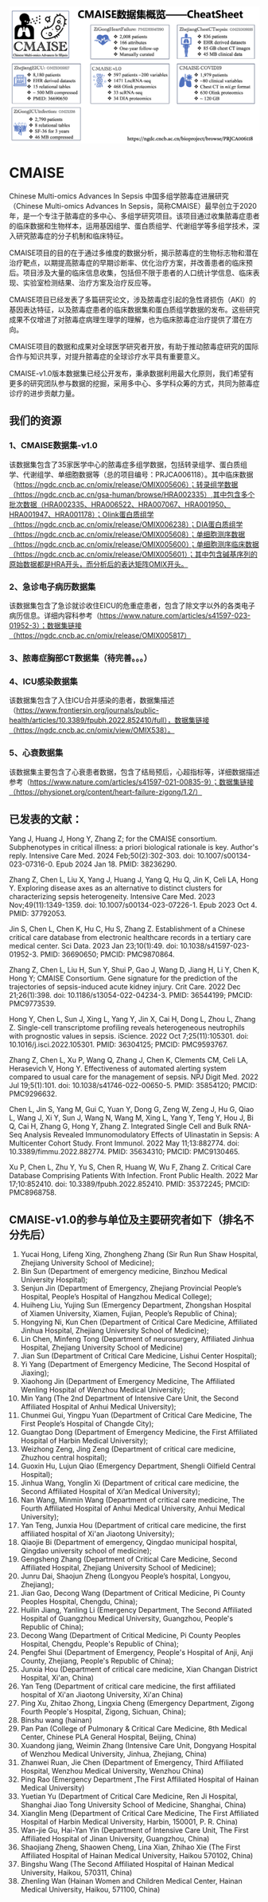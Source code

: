 
![Alt text](/Screenshot%202024-05-26%20at%2008.05.04.png)

# CMAISE

Chinese Multi-omics Advances In Sepsis
中国多组学脓毒症进展研究（Chinese Multi-omics Advances In Sepsis，简称CMAISE）最早创立于2020年，是一个专注于脓毒症的多中心、多组学研究项目。该项目通过收集脓毒症患者的临床数据和生物样本，运用基因组学、蛋白质组学、代谢组学等多组学技术，深入研究脓毒症的分子机制和临床特征。

CMAISE项目的目的在于通过多维度的数据分析，揭示脓毒症的生物标志物和潜在治疗靶点，以期提高脓毒症的早期诊断率、优化治疗方案，并改善患者的临床预后。项目涉及大量的临床信息收集，包括但不限于患者的人口统计学信息、临床表现、实验室检测结果、治疗方案及治疗反应等。

CMAISE项目已经发表了多篇研究论文，涉及脓毒症引起的急性肾损伤（AKI）的基因表达特征，以及脓毒症患者的临床数据集和蛋白质组学数据的发布。这些研究成果不仅增进了对脓毒症病理生理学的理解，也为临床脓毒症治疗提供了潜在方向。

CMAISE项目的数据和成果对全球医学研究者开放，有助于推动脓毒症研究的国际合作与知识共享，对提升脓毒症的全球诊疗水平具有重要意义。

CMAISE-v1.0版本数据集已经公开发布，秉承数据利用最大化原则，我们希望有更多的研究团队参与数据的挖掘，采用多中心、多学科众筹的方式，共同为脓毒症诊疗的进步贡献力量。

## 我们的资源
### 1、CMAISE数据集-v1.0
该数据集包含了35家医学中心的脓毒症多组学数据，包括转录组学、蛋白质组学、代谢组学、单细胞数据等（总的项目编号：PRJCA006118）。其中临床数据（https://ngdc.cncb.ac.cn/omix/release/OMIX005606）；转录组学数据（https://ngdc.cncb.ac.cn/gsa-human/browse/HRA002335）,其中包含多个批次数据（HRA002335、HRA006522、HRA007067、HRA001950、HRA001947、HRA001178）；Olink蛋白质组学（https://ngdc.cncb.ac.cn/omix/release/OMIX006238）；DIA蛋白质组学（https://ngdc.cncb.ac.cn/omix/release/OMIX005608）；单细胞测序数据（https://ngdc.cncb.ac.cn/omix/release/OMIX005600）；单细胞测序临床数据（https://ngdc.cncb.ac.cn/omix/release/OMIX005601）；其中包含碱基序列的原始数据都是HRA开头，而分析后的表达矩阵OMIX开头。
### 2、急诊电子病历数据集
该数据集包含了急诊就诊收住EICU的危重症患者，包含了除文字以外的各类电子病历信息。详细内容科参考（https://www.nature.com/articles/s41597-023-01952-3）；数据集链接（https://ngdc.cncb.ac.cn/omix/release/OMIX005817）
### 3、脓毒症胸部CT数据集（待完善。。。）
### 4、ICU感染数据集
该数据集包含了入住ICU合并感染的患者，数据集描述（https://www.frontiersin.org/journals/public-health/articles/10.3389/fpubh.2022.852410/full），数据集链接（https://ngdc.cncb.ac.cn/omix/view/OMIX538）。
### 5、心衰数据集
该数据集主要包含了心衰患者数据，包含了结局预后，心超指标等，详细数据描述参考（https://www.nature.com/articles/s41597-021-00835-9）；数据集链接（https://physionet.org/content/heart-failure-zigong/1.2/）


## 已发表的文献：

Yang J, Huang J, Hong Y, Zhang Z; for the CMAISE consortium. Subphenotypes in critical illness: a priori biological rationale is key. Author's reply. Intensive Care Med. 2024 Feb;50(2):302-303. doi: 10.1007/s00134-023-07316-0. Epub 2024 Jan 18. PMID: 38236290.

Zhang Z, Chen L, Liu X, Yang J, Huang J, Yang Q, Hu Q, Jin K, Celi LA, Hong Y. Exploring disease axes as an alternative to distinct clusters for characterizing sepsis heterogeneity. Intensive Care Med. 2023 Nov;49(11):1349-1359. doi: 10.1007/s00134-023-07226-1. Epub 2023 Oct 4. PMID: 37792053.

Jin S, Chen L, Chen K, Hu C, Hu S, Zhang Z. Establishment of a Chinese critical care database from electronic healthcare records in a tertiary care medical center. Sci Data. 2023 Jan 23;10(1):49. doi: 10.1038/s41597-023-01952-3. PMID: 36690650; PMCID: PMC9870864.

Zhang Z, Chen L, Liu H, Sun Y, Shui P, Gao J, Wang D, Jiang H, Li Y, Chen K, Hong Y; CMAISE Consortium. Gene signature for the prediction of the trajectories of sepsis-induced acute kidney injury. Crit Care. 2022 Dec 21;26(1):398. doi: 10.1186/s13054-022-04234-3. PMID: 36544199; PMCID: PMC9773539.

Hong Y, Chen L, Sun J, Xing L, Yang Y, Jin X, Cai H, Dong L, Zhou L, Zhang Z. Single-cell transcriptome profiling reveals heterogeneous neutrophils with prognostic values in sepsis. iScience. 2022 Oct 7;25(11):105301. doi: 10.1016/j.isci.2022.105301. PMID: 36304125; PMCID: PMC9593767.

Zhang Z, Chen L, Xu P, Wang Q, Zhang J, Chen K, Clements CM, Celi LA, Herasevich V, Hong Y. Effectiveness of automated alerting system compared to usual care for the management of sepsis. NPJ Digit Med. 2022 Jul 19;5(1):101. doi: 10.1038/s41746-022-00650-5. PMID: 35854120; PMCID: PMC9296632.

Chen L, Jin S, Yang M, Gui C, Yuan Y, Dong G, Zeng W, Zeng J, Hu G, Qiao L, Wang J, Xi Y, Sun J, Wang N, Wang M, Xing L, Yang Y, Teng Y, Hou J, Bi Q, Cai H, Zhang G, Hong Y, Zhang Z. Integrated Single Cell and Bulk RNA-Seq Analysis Revealed Immunomodulatory Effects of Ulinastatin in Sepsis: A Multicenter Cohort Study. Front Immunol. 2022 May 11;13:882774. doi: 10.3389/fimmu.2022.882774. PMID: 35634310; PMCID: PMC9130465.

Xu P, Chen L, Zhu Y, Yu S, Chen R, Huang W, Wu F, Zhang Z. Critical Care Database Comprising Patients With Infection. Front Public Health. 2022 Mar 17;10:852410. doi: 10.3389/fpubh.2022.852410. PMID: 35372245; PMCID: PMC8968758.


## CMAISE-v1.0的参与单位及主要研究者如下（排名不分先后）
1.	Yucai Hong, Lifeng Xing, Zhongheng Zhang (Sir Run Run Shaw Hospital, Zhejiang University School of Medicine); 
2.	Bin Sun (Department of emergency medicine, Binzhou Medical University Hospital);
3.	Senjun Jin (Department of Emergency, Zhejiang Provincial People’s Hospital, People’s Hospital of Hangzhou Medical College); 
4.	Huiheng Liu, Yujing Sun (Emergency Department, Zhongshan Hospital of Xiamen University, Xiamen, Fujian, People’s Republic of China);
5.	Hongying Ni, Kun Chen (Department of Critical Care Medicine, Affiliated Jinhua Hospital, Zhejiang University School of Medicine); 
6.	Lin Chen, Minfeng Tong (Department of neurosurgery, Affiliated Jinhua Hospital, Zhejiang University School of Medicine)
7.	Jian Sun (Department of Critical Care Medicine, Lishui Center Hospital); 
8.	Yi Yang (Department of Emergency Medicine, The Second Hospital of Jiaxing); 
9.	Xiaohong Jin (Department of Emergency Medicine, The Affiliated Wenling Hospital of Wenzhou Medical University); 
10.	Min Yang (The 2nd Department of Intensive Care Unit, the Second Affiliated Hospital of Anhui Medical University); 
11.	Chunmei Gui, Yingpu Yuan (Department of Critical Care Medicine, The First People’s Hospital of Changde City); 
12.	Guangtao Dong (Department of Emergency Medicine, the First Affiliated Hospital of Harbin Medical University); 
13.	Weizhong Zeng, Jing Zeng (Department of critical care medicine, Zhuzhou central hospital); 
14.	Guoxin Hu, Lujun Qiao (Emergency Department, Shengli Oilfield Central Hospital); 
15.	Jinhua Wang, Yonglin Xi (Department of critical care medicine, the Second Affiliated Hospital of Xi’an Medical University); 
16.	Nan Wang, Minmin Wang (Department of critical care medicine, The Fourth Affiliated Hospital of Anhui Medical University, Anhui Medical University); 
17.	Yan Teng, Junxia Hou (Department of critical care medicine, the first affiliated hospital of Xi'an Jiaotong University); 
18.	Qiaojie Bi (Department of emergency, Qingdao municipal hospital, Qingdao university school of medicine); 
19.	Gengsheng Zhang (Department of Critical Care Medicine, Second Affiliated Hospital, Zhejiang University School of Medicine); 
20.	Junru Dai, Shaojun Zheng (Longyou People’s hospital, Longyou, Zhejiang);
21.	Jian Gao, Decong Wang (Department of Critical Medicine, Pi County Peoples Hospital, Chengdu, China);
22.	Huilin Jiang, Yanling Li (Emergency Department, The Second Affiliated Hospital of Guangzhou Medical University, Guangzhou, People's Republic of China);
23.	Decong Wang (Department of Critical Medicine, Pi County Peoples Hospital, Chengdu, People's Republic of China);
24.	Pengfei Shui (Department of Emergency, People's Hospital of Anji, Anji County, Zhejiang, People's Republic of China);
25.	Junxia Hou (Department of critical care medicine, Xian Changan District Hospital, Xi'an, China)
26.	Yan Teng (Department of critical care medicine, the first affiliated hospital of Xi'an Jiaotong University, Xi'an China)
27.	Ping Xu, Zhitao Zhong, Lingxia Cheng (Emergency Department, Zigong Fourth People's Hospital, Zigong, Sichuan, China);
28.	Binshu wang (hainan)
29.	Pan Pan (College of Pulmonary & Critical Care Medicine, 8th Medical Center, Chinese PLA General Hospital, Beijing, China)
30.	Xuandong jiang, Weimin Zhang (Intensive Care Unit, Dongyang Hospital of Wenzhou Medical University, Jinhua, Zhejiang, China)
31.	Zhanwei Ruan, Jie Chen (Department of Emergency, Third Affiliated Hospital, Wenzhou Medical University, Wenzhou China)
32.	Ping Rao (Emergency Department ,The First Affiliated Hospital of Hainan Medical University)
33.	Yuetian Yu (Department of Critical Care Medicine, Ren Ji Hospital, Shanghai Jiao Tong University School of Medicine, Shanghai, China)
34.	Xianglin Meng (Department of Critical Care Medicine, The First Affiliated Hospital of Harbin Medical University, Harbin, 150001, P. R. China)
35.	Wan-jie Gu, Hai-Yan Yin (Department of Intensive Care Unit, The First Affiliated Hospital of Jinan University, Guangzhou, China)
36.	Shaojiang Zheng, Shaowen Cheng, Lina Xian, Zhihao Xie (The First Affiliated Hospital of Hainan Medical University, Haikou 570102, China)
37.	Bingshu Wang (The Second Affiliated Hospital of Hainan Medical University, Haikou, 570311, China)
38.	Zhenling Wan (Hainan Women and Children Medical Center, Hainan Medical University, Haikou, 571100, China)
